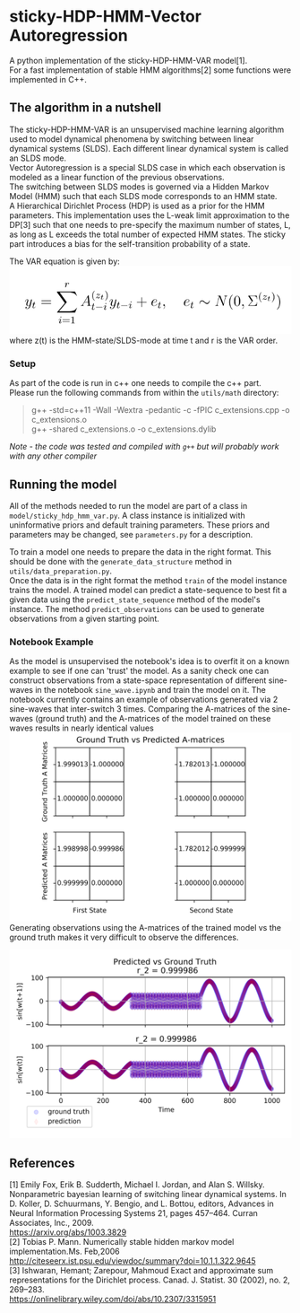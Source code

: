# sticky-HDP-HMM-Vector Autoregression
A python implementation of the sticky-HDP-HMM-VAR model[1].  
For a fast implementation of stable HMM algorithms[2] some functions were implemented in C++.

## The algorithm in a nutshell
The sticky-HDP-HMM-VAR is an unsupervised machine learning algorithm used to model dynamical phenomena by switching between linear dynamical systems (SLDS). 
Each different linear dynamical system is called an SLDS mode.  
Vector Autoregression is a special SLDS case in which each observation is modeled as a linear function of the previous observations.   
The switching between SLDS modes is governed via a Hidden Markov Model (HMM) such that each SLDS mode corresponds to an HMM state.   
A Hierarchical Dirichlet Process (HDP) is used as a prior for the HMM parameters. This implementation uses the L-weak limit approximation to the DP[3] such that one needs to pre-specify the maximum number of states, L, as long as L exceeds the total number of expected HMM states. 
The sticky part introduces a bias for the self-transition probability of a state.  

The VAR equation is given by:  
![VAR_equation](images/var_equation.png?raw=true "Equation")  
where z(t) is the HMM-state/SLDS-mode at time t and r is the VAR order.

### Setup
As part of the code is run in c++ one needs to compile the c++ part.  
Please run the following commands from within the `utils/math` directory:
> g++ -std=c++11 -Wall -Wextra -pedantic -c -fPIC c_extensions.cpp -o c_extensions.o  
> g++ -shared c_extensions.o -o c_extensions.dylib

*Note - the code was tested and compiled with `g++` but will probably work with any other compiler*

## Running the model
All of the methods needed to run the model are part of a class in `model/sticky_hdp_hmm_var.py`.
A class instance is initialized with uninformative priors and default training parameters.
These priors and parameters may be changed, see `parameters.py` for a description. 

To train a model one needs to prepare the data in the right format. This should be done with the `generate_data_structure` method in `utils/data_preparation.py`.  
Once the data is in the right format the method `train` of the model instance trains the model.
A trained model can predict a state-sequence to best fit a given data using the `predict_state_sequence` method of the model's instance.
The method `predict_observations` can be used to generate observations from a given starting point.

### Notebook Example
As the model is unsupervised the notebook's idea is to overfit it on a known example to see if one can 'trust' the model.
As a sanity check one can construct observations from a state-space representation of different sine-waves
in the notebook `sine_wave.ipynb` and train the model on it.
The notebook currently contains an example of observations generated via 2 sine-waves that inter-switch 3 times.
Comparing the A-matrices of the sine-waves (ground truth) and the A-matrices of the model trained on these waves 
results in nearly identical values
![A_matrices](images/a_matrices.png)
Generating observations using the A-matrices of the trained model vs the ground truth makes it very difficult to observe the differences. 

![sine_wave](images/sine_wave.png)




## References
[1] Emily Fox, Erik B. Sudderth, Michael I. Jordan, and Alan S. Willsky. Nonparametric
bayesian learning of switching linear dynamical systems. In D. Koller, D. Schuurmans,
Y. Bengio, and L. Bottou, editors, Advances in Neural Information Processing Systems 21,
pages 457–464. Curran Associates, Inc., 2009.  
https://arxiv.org/abs/1003.3829  
[2] Tobias P. Mann.  Numerically stable hidden markov model implementation.Ms. Feb,2006  
http://citeseerx.ist.psu.edu/viewdoc/summary?doi=10.1.1.322.9645  
[3] Ishwaran, Hemant; Zarepour, Mahmoud Exact and approximate sum representations for the Dirichlet process. Canad. J. Statist. 30 (2002), no. 2, 269–283.   
https://onlinelibrary.wiley.com/doi/abs/10.2307/3315951  